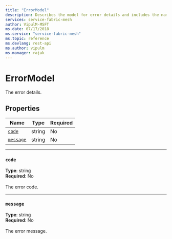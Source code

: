 ```yaml
---
title: "ErrorModel"
description: Describes the model for error details and includes the name, type, and requirement status for the code and message properties.
services: service-fabric-mesh
author: VipulM-MSFT
ms.date: 07/17/2018
ms.service: "service-fabric-mesh"
ms.topic: reference
ms.devlang: rest-api
ms.author: vipulm
ms.manager: rajak
---
```

# ErrorModel

The error details.

## Properties
| Name | Type | Required |
| --- | --- | --- |
| [`code`](#code) | string | No |
| [`message`](#message) | string | No |

____
### `code`
__Type__: string <br/>
__Required__: No<br/>
<br/>
The error code.

____
### `message`
__Type__: string <br/>
__Required__: No<br/>
<br/>
The error message.
